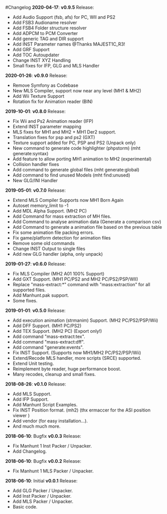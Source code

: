 #Changelog
**2020-04-17**: **v0.9.5** Release:
* Add Audio Support (fsb, afs) for PC, WII and PS2
* Add FSB3 Audioname resolver
* Add FSB4 Folder structure resolver
* Add ADPCM to PCM Converter
* Add generic TAG and DIR support
* Add INST Parameter names @Thanks MAJEST1C_R3!
* Add GRF Support
* Add TOC Autoupdater
* Change INST XYZ Handling
* Small fixes for IFP, GLG and MLS Handler


**2020-01-26**: **v0.9.0** Release:
* Remove Symfony as Codebase
* New MLS Compiler, support now near any level (MH1 & MH2)
* Add Wii Texture Support
* Rotation fix for Animation reader (BIN)

**2019-10-01**: **v0.8.0** Release:
* Fix Wii and Ps2 Animation reader (IFP)
* Extend INST parameter mapping
* MLS fixes for MH1 and MH2 + MH1 Der2 support.
* Translation fixes for psp and ps2 (GXT)
* Texture support added for PC, PSP and PS2 (Unpack only)
* New command to generate code highlighter (phpstorm) (mht generate:syntax)
* Add feature to allow porting MH1 animation to MH2 (experimental)
* Collision handler fixes
* Add command to generate global files (mht generate:global)
* Add command to find unused Models (mht find:unused)
* New GLG/INI Handler

**2019-05-01**: **v0.7.0** Release:
* Extend MLS Compiler Supports now MH1 Born Again
* Autoset memory_limit to -1
* Add MDL Alpha Support. (MH2 PC)
* Add Command for mass extraction of MH files.
* Add Command to analyse animation data (Generate a comparison csv)
* Add Command to generate a animation file based on the previous table
* Fix some animation file packing errors.
* Fix game/platform detection for animation files
* Remove some old commands
* Change INST Output to single files
* Add new GLG handler (alpha, only unpack)

**2019-01-27**: **v0.6.0** Release:
* Fix MLS Compiler (MH2 A01 100% Support)
* Add GXT Support. (MH1 PC/PS2 and MH2 PC/PS2/PSP/WII)
* Replace "mass-extract:*" command with "mass:extraction" for all supported files.
* Add Manhunt.pak support.
* Some fixes.

**2019-01-01**: **v0.5.0** Release:
* Add execution animation (strmanim) Support. (MH2 PC/PS2/PSP/Wii)
* Add DFF Support. (MH1 PC/PS2)
* Add TEX Support. (MH2 PC) (Export only!)
* Add command "mass-extract:tex".
* Add command "mass-extract:dff".
* Add command "generate:events".
* Fix INST Support. (Supports now MH1/MH2 PC/PS2/PSP/Wii)
* Extend/Recode MLS handler, more scripts (SRCE) supported.
* Extend Unit testing.
* Reimplement byte reader, huge performance boost.
* Many recodes, cleanup and small fixes.

**2018-08-26**: **v0.1.0** Release:
* Add MLS Support.
* Add IFP Support.
* Add Manhunt Script Examples.
* Fix INST Position format. (mh2) (thx ermaccer for the ASI position viewer )
* Add vendor (for easy installation...).
* And much much more.

**2018-06-10**: Bugfix **v0.0.3** Release:
* Fix Manhunt 1 Inst Packer / Unpacker.
* Add Changelog.

**2018-06-10**: Bugfix **v0.0.2** Release:

* Fix Manhunt 1 MLS Packer / Unpacker.

**2018-06-10**: Initial **v0.0.1** Release:

* Add GLG Packer / Unpacker.
* Add Inst Packer / Unpacker.
* Add MLS Packer / Unpacker.
* Basic code.


